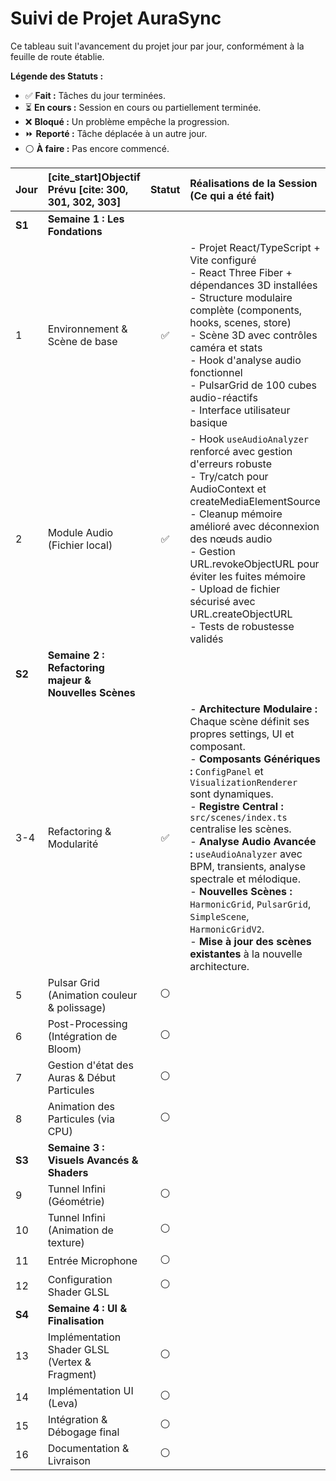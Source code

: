 # Suivi de Projet AuraSync

Ce tableau suit l'avancement du projet jour par jour, conformément à la feuille de route établie.

**Légende des Statuts :**
- ✅ **Fait :** Tâches du jour terminées.
- ⏳ **En cours :** Session en cours ou partiellement terminée.
- ❌ **Bloqué :** Un problème empêche la progression.
- ⏩ **Reporté :** Tâche déplacée à un autre jour.
- ⚪ **À faire :** Pas encore commencé.

| Jour | [cite_start]Objectif Prévu [cite: 300, 301, 302, 303]                                        | Statut | Réalisations de la Session (Ce qui a été fait)                                                                          | Commit(s) Associé(s)                                   | Notes / Blocages                                       |
| :--- | :------------------------------------------------------------------------------- | :----: | :---------------------------------------------------------------------------------------------------------------------- | :----------------------------------------------------- | :----------------------------------------------------- |
| **S1** | **Semaine 1 : Les Fondations** |        |                                                                                                                         |                                                        |                                                        |
| 1    | Environnement & Scène de base                                                    |   ✅   | - Projet React/TypeScript + Vite configuré<br>- React Three Fiber + dépendances 3D installées<br>- Structure modulaire complète (components, hooks, scenes, store)<br>- Scène 3D avec contrôles caméra et stats<br>- Hook d'analyse audio fonctionnel<br>- PulsarGrid de 100 cubes audio-réactifs<br>- Interface utilisateur basique | b99a000                                                | Jour 1 terminé avec succès - Base solide établie       |
| 2    | Module Audio (Fichier local)                                                     |   ✅   | - Hook `useAudioAnalyzer` renforcé avec gestion d'erreurs robuste<br>- Try/catch pour AudioContext et createMediaElementSource<br>- Cleanup mémoire amélioré avec déconnexion des nœuds audio<br>- Gestion URL.revokeObjectURL pour éviter les fuites mémoire<br>- Upload de fichier sécurisé avec URL.createObjectURL<br>- Tests de robustesse validés | 2539e67                                                    | Jour 2 terminé - Base audio solide et robuste          |
| **S2** | **Semaine 2 : Refactoring majeur & Nouvelles Scènes** |        |                                                                                                                         |                                                        |                                                        |
| 3-4    | Refactoring & Modularité                                           |   ✅   | - **Architecture Modulaire :** Chaque scène définit ses propres settings, UI et composant.<br>- **Composants Génériques :** `ConfigPanel` et `VisualizationRenderer` sont dynamiques.<br>- **Registre Central :** `src/scenes/index.ts` centralise les scènes.<br>- **Analyse Audio Avancée :** `useAudioAnalyzer` avec BPM, transients, analyse spectrale et mélodique.<br>- **Nouvelles Scènes :** `HarmonicGrid`, `PulsarGrid`, `SimpleScene`, `HarmonicGridV2`.<br>- **Mise à jour des scènes existantes** à la nouvelle architecture. | f375504                                                        | Un bond en avant majeur pour la maintenabilité et l'évolutivité du projet. |
| 5    | Pulsar Grid (Animation couleur & polissage)                                      |   ⚪   |                                                                                                                         |                                                        |                                                        |
| 6    | Post-Processing (Intégration de Bloom)                                           |   ⚪   |                                                                                                                         |                                                        |                                                        |
| 7    | Gestion d'état des Auras & Début Particules                                      |   ⚪   |                                                                                                                         |                                                        |                                                        |
| 8    | Animation des Particules (via CPU)                                               |   ⚪   |                                                                                                                         |                                                        |                                                        |
| **S3** | **Semaine 3 : Visuels Avancés & Shaders** |        |                                                                                                                         |                                                        |                                                        |
| 9    | Tunnel Infini (Géométrie)                                                        |   ⚪   |                                                                                                                         |                                                        |                                                        |
| 10   | Tunnel Infini (Animation de texture)                                             |   ⚪   |                                                                                                                         |                                                        |                                                        |
| 11   | Entrée Microphone                                                                |   ⚪   |                                                                                                                         |                                                        |                                                        |
| 12   | Configuration Shader GLSL                                                        |   ⚪   |                                                                                                                         |                                                        |                                                        |
| **S4** | **Semaine 4 : UI & Finalisation** |        |                                                                                                                         |                                                        |                                                        |
| 13   | Implémentation Shader GLSL (Vertex & Fragment)                                   |   ⚪   |                                                                                                                         |                                                        |                                                        |
| 14   | Implémentation UI (Leva)                                                         |   ⚪   |                                                                                                                         |                                                        |                                                        |
| 15   | Intégration & Débogage final                                                       |   ⚪   |                                                                                                                         |                                                        |                                                        |
| 16   | Documentation & Livraison                                                        |   ⚪   |                                                                                                                         |                                                        |